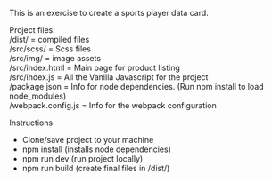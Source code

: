 This is an exercise to create a sports player data card.
  
Project files:  
/dist/ = compiled files  
/src/scss/ = Scss files  
/src/img/ = image assets  
/src/index.html = Main page for product listing  
/src/index.js = All the Vanilla Javascript for the project  
/package.json = Info for node dependencies. (Run npm install to load node_modules)  
/webpack.config.js = Info for the webpack configuration
  
Instructions  
- Clone/save project to your machine  
- npm install (installs node dependencies)  
- npm run dev (run project locally)  
- npm run build (create final files in /dist/)  